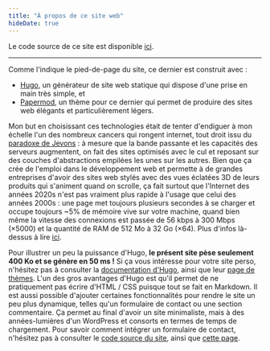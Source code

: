 ```yaml
---
title: "À propos de ce site web"
hideDate: true
---
```


Le code source de ce site est disponible [ici](https://github.com/e-dervieux/edervieux_website).

---

Comme l'indique le pied-de-page du site, ce dernier est construit avec :

  - [Hugo](https://en.wikipedia.org/wiki/Hugo_(software)), un générateur de site web statique qui dispose d'une prise en main très simple, et
  - [Papermod](https://web.archive.org/web/20250509104622/https://github.com/adityatelange/hugo-PaperMod), un thème pour ce dernier qui permet de produire des sites web élégants et particulièrement légers.

Mon but en choisissant ces technologies était de tenter d'endiguer à mon échelle l'un des nombreux cancers qui rongent internet, tout droit issu du [paradoxe de Jevons](https://fr.wikipedia.org/wiki/Paradoxe_de_Jevons) : à mesure que la bande passante et les capacités des serveurs augmentent, on fait des sites optimisés avec le cul et reposant sur des couches d'abstractions empilées les unes sur les autres. Bien que ça crée de l'emploi dans le développement web et permette à de grandes entreprises d'avoir des sites web stylés avec des vues éclatées 3D de leurs produits qui s'animent quand on scrolle, ça fait surtout que l'Internet des années 2020s n'est pas vraiment plus rapide à l'usage que celui des années 2000s : une page met toujours plusieurs secondes à se charger et occupe toujours ~5% de mémoire vive sur votre machine, quand bien même la vitesse des connexions est passée de 56 kbps à 300 Mbps (×5000) et la quantité de RAM de 512 Mo à 32 Go (×64). Plus d'infos là-dessus à lire [ici](https://web.archive.org/web/20250427213013/https://www.nngroup.com/articles/the-need-for-speed/).

Pour illustrer un peu la puissance d'Hugo, **le présent site pèse seulement 400 Ko et se génère en 50 ms !** Si ça vous intéresse pour votre site perso, n'hésitez pas à consulter la [documentation d'Hugo](https://web.archive.org/web/20250508064501/https://gohugo.io/getting-started/quick-start/), ainsi que leur [page de thèmes](https://web.archive.org/web/20250509002932/https://themes.gohugo.io/). L'un des gros avantages d'Hugo est qu'il permet de ne pratiquement pas écrire d'HTML / CSS puisque tout se fait en Markdown. Il est aussi possible d'ajouter certaines fonctionnalités pour rendre le site un peu plus dynamique, telles qu'un formulaire de contact ou une section commentaire. Ça permet au final d'avoir un site minimaliste, mais à des années-lumières d'un WordPress et consorts en termes de temps de chargement. Pour savoir comment intégrer un formulaire de contact, n'hésitez pas à consulter le [code source du site](), ainsi que [cette page](https://web.archive.org/web/20250511062141/https://github.com/formspree/formspree-example-hugo).